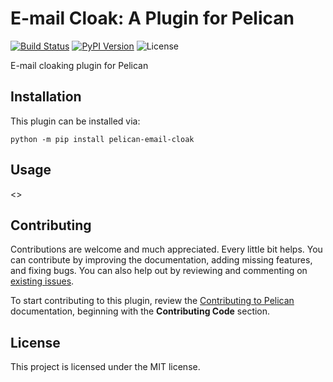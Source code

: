 E-mail Cloak: A Plugin for Pelican
====================================================

[![Build Status](https://img.shields.io/github/actions/workflow/status/pelican-plugins/email-cloak/main.yml?branch=main)](https://github.com/deme3/pelican-email-cloak/actions)
[![PyPI Version](https://img.shields.io/pypi/v/pelican-email-cloak)](https://pypi.org/project/pelican-email-cloak/)
![License](https://img.shields.io/pypi/l/pelican-email-cloak?color=blue)

E-mail cloaking plugin for Pelican

Installation
------------

This plugin can be installed via:

    python -m pip install pelican-email-cloak

Usage
-----

<<Add plugin details here>>

Contributing
------------

Contributions are welcome and much appreciated. Every little bit helps. You can contribute by improving the documentation, adding missing features, and fixing bugs. You can also help out by reviewing and commenting on [existing issues][].

To start contributing to this plugin, review the [Contributing to Pelican][] documentation, beginning with the **Contributing Code** section.

[existing issues]: https://github.com/deme3/pelican-email-cloak/issues
[Contributing to Pelican]: https://docs.getpelican.com/en/latest/contribute.html

License
-------

This project is licensed under the MIT license.
